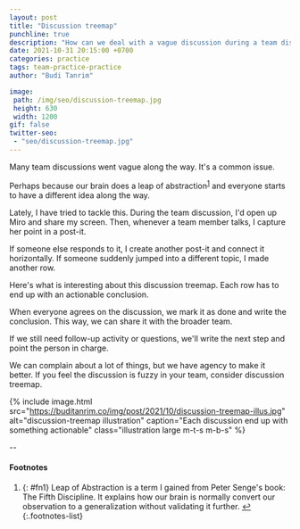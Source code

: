 ```yaml
---
layout: post
title: "Discussion treemap"
punchline: true
description: "How can we deal with a vague discussion during a team discussion?"
date: 2021-10-31 20:15:00 +0700
categories: practice
tags: team-practice-practice
author: "Budi Tanrim"

image:
 path: /img/seo/discussion-treemap.jpg
 height: 630
 width: 1200
gif: false
twitter-seo: 
 - "seo/discussion-treemap.jpg"
---
```


Many team discussions went vague along the way. It's a common issue.

Perhaps because our brain does a leap of abstraction<sup id="a1">[1](#fn1)</sup> and everyone starts to have a different idea along the way.

Lately, I have tried to tackle this. During the team discussion, I'd open up Miro and share my screen. Then, whenever a team member talks, I capture her point in a post-it. 

If someone else responds to it, I create another post-it and connect it horizontally. If someone suddenly jumped into a different topic, I made another row.

Here's what is interesting about this discussion treemap. Each row has to end up with an actionable conclusion.

When everyone agrees on the discussion, we mark it as done and write the conclusion. This way, we can share it with the broader team.

If we still need follow-up activity or questions,  we'll write the next step and point the person in charge.

We can complain about a lot of things, but we have agency to make it better. If you feel the discussion is fuzzy in your team, consider discussion treemap.

{% include image.html 
src="https://buditanrim.co/img/post/2021/10/discussion-treemap-illus.jpg" 
alt="discussion-treemap illustration" 
caption="Each discussion end up with something actionable"
class="illustration large m-t-s m-b-s" %}

--

#### Footnotes
1. {: #fn1} Leap of Abstraction is a term I gained from Peter Senge's book: The Fifth Discipline. It explains how our brain is normally convert our observation to a generalization without validating it further. [↩](#a1)
{:.footnotes-list}